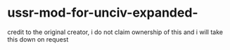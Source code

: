 # ussr-mod-for-unciv-expanded-
credit to the original creator, i do not claim ownership of this and i will take this down on request
